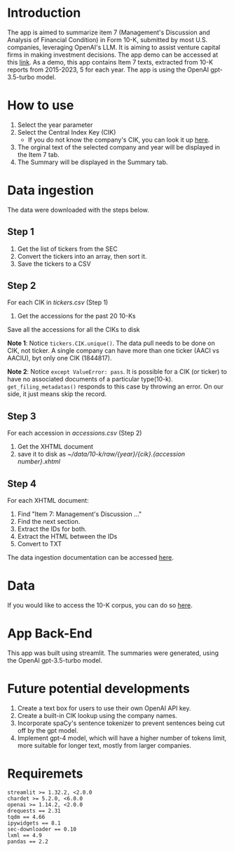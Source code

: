 # Introduction

The app is aimed to summarize item 7 (Management's Discussion and Analysis of Financial Condition) in Form 10-K, submitted by most U.S. companies, leveraging OpenAI's LLM.
It is aiming to assist venture capital firms in making investment decisions.
The app demo can be accessed at this [link](https://edgar-summary.onrender.com).
As a demo, this app contains Item 7 texts, extracted from 10-K reports from 2015-2023, 5 for each year.
The app is using the OpenAI gpt-3.5-turbo model.

# How to use

1. Select the year parameter
2. Select the Central Index Key (CIK)
    - If you do not know the company's CIK, you can look it up [here](https://www.sec.gov/edgar/searchedgar/cik).
3. The orginal text of the selected company and year will be displayed in the Item 7 tab.
4. The Summary will be displayed in the Summary tab.

# Data ingestion

The data were downloaded with the steps below.

## Step 1

1. Get the list of tickers from the SEC
2. Convert the tickers into an array, then sort it.
3. Save the tickers to a CSV

## Step 2

For each CIK in _tickers.csv_ (Step 1)

1. Get the accessions for the past 20 10-Ks

Save all the accessions for all the CIKs to disk

**Note 1**: Notice `tickers.CIK.unique()`.
The data pull needs to be done on CIK, not ticker.
A single company can have more than one ticker (AACI vs AACIU), byt only one CIK (1844817).

**Note 2**: Notice `except ValueError: pass`.
It is possible for a CIK (or ticker) to have no associated documents of a particular type(10-k).
`get_filing_metadatas()` responds to this case by throwing an error.
On our side, it just means skip the record.

## Step 3

For each accession in _accessions.csv_ (Step 2)

1. Get the XHTML document
2. save it to disk as _~/data/10-k/raw/{year}/{cik}.{accession number}.xhtml_

## Step 4

For each XHTML document:

1. Find "Item 7: Management's Discussion ..."
2. Find the next section.
3. Extract the IDs for both.
4. Extract the HTML between the IDs
5. Convert to TXT

The data ingestion documentation can be accessed [here](https://github.com/TextCorpusLabs/Edgar).

# Data

If you would like to access the 10-K corpus, you can do so [here](https://github.com/TextCorpusLabs/Edgar/releases/tag/1.1).

# App Back-End

This app was built using streamlit.
The summaries were generated, using the OpenAI gpt-3.5-turbo model.

# Future potential developments

1. Create a text box for users to use their own OpenAI API key.
2. Create a built-in CIK lookup using the company names.
3. Incorporate spaCy's sentence tokenizer to prevent sentences being cut off by the gpt model.
4. Implement gpt-4 model, which will have a higher number of tokens limit, more suitable for longer text, mostly from larger companies.

# Requiremets

```
streamlit >= 1.32.2, <2.0.0
chardet >= 5.2.0, <6.0.0
openai >= 1.14.2, <2.0.0
drequests == 2.31
tqdm == 4.66
ipywidgets == 8.1
sec-downloader == 0.10
lxml == 4.9
pandas == 2.2
```
